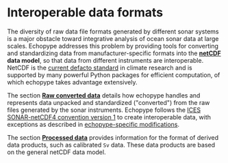 # Interoperable data formats

The diversity of raw data file formats generated by different sonar systems is a major obstacle toward integrative analysis of ocean sonar data at large scales. Echopype addresses this problem by providing tools for converting and standardizing data from manufacturer-specific formats into the **[netCDF](https://www.unidata.ucar.edu/software/netcdf/) data model**, so that data from different instruments are interoperable. NetCDF is the [current defacto standard](https://clouds.eos.ubc.ca/~phil/courses/parallel_python/02_xarray_zarr.html) in climate research and is supported by many powerful Python packages for efficient computation, of which echopype takes advantage extensively. 

The section [**Raw converted data**](data-format:raw-data) details how echopype handles and represents data unpacked and standardized ("converted") from the raw files generated by the sonar instruments. Echopype follows the [ICES SONAR-netCDF4 convention version 1](http://www.ices.dk/sites/pub/Publication%20Reports/Cooperative%20Research%20Report%20(CRR)/CRR341.pdf) to create interoperable data, with exceptions as described in [echopype-specific modifications](data-format:mod-to-sonart-netcdf4).

The section [**Processed data**](data-format:processed-data) provides information for the format of derived data products, such as calibrated `Sv` data. These data products are based on the general netCDF data model.
